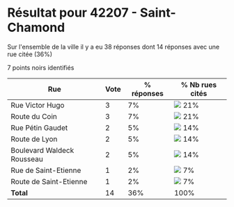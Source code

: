 # Résultat pour 42207 - Saint-Chamond

Sur l'ensemble de la ville il y a eu 38 réponses dont 14 réponses avec une rue citée (36%)

7 points noirs identifiés

| Rue | Vote | % réponses | % Nb rues cités|
|-----|------|------------|----------------|
| Rue Victor Hugo | 3 | 7% | <img src="../../img/bar_21.gif" />&nbsp;21%|
| Route du Coin | 3 | 7% | <img src="../../img/bar_21.gif" />&nbsp;21%|
| Rue Pétin Gaudet | 2 | 5% | <img src="../../img/bar_14.gif" />&nbsp;14%|
| Route de Lyon | 2 | 5% | <img src="../../img/bar_14.gif" />&nbsp;14%|
| Boulevard Waldeck Rousseau | 2 | 5% | <img src="../../img/bar_14.gif" />&nbsp;14%|
| Rue de Saint-Etienne | 1 | 2% | <img src="../../img/bar_7.gif" />&nbsp;7%|
| Route de Saint-Etienne | 1 | 2% | <img src="../../img/bar_7.gif" />&nbsp;7%|
| **Total** | 14 | 36% | 100%|
